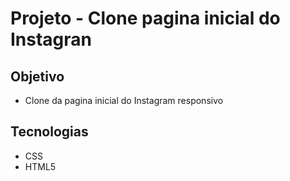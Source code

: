 # Projeto - Clone pagina inicial do Instagran <br>

## Objetivo
* Clone da pagina inicial do Instagram responsivo<br>

## Tecnologias

* CSS
* HTML5<br>






